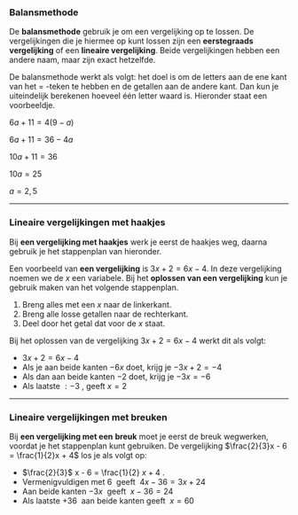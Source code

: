 ### Balansmethode

De **balansmethode** gebruik je om een vergelijking op te lossen. De vergelijkingen die je hiermee op kunt lossen zijn een **eerstegraads vergelijking** of een **lineaire vergelijking**. Beide vergelijkingen hebben een andere naam, maar zijn exact hetzelfde.

  

De balansmethode werkt als volgt: het doel is om de letters aan de ene kant van het $=$ -teken te hebben en de getallen aan de andere kant. Dan kun je uiteindelijk berekenen hoeveel één letter waard is. Hieronder staat een voorbeeldje.

  

$6a + 11 = 4(9-a)$

$6a + 11 = 36 -4a$

$10a + 11 =36$

$10a = 25$

$a = 2,5$

---

### Lineaire vergelijkingen met haakjes

Bij **een vergelijking met haakjes** werk je eerst de haakjes weg, daarna gebruik je het stappenplan van hieronder.

  

Een voorbeeld van **een vergelijking** is $3x+2=6x-4.$ In deze vergelijking noemen we de $x$ een variabele. Bij het **oplossen van een vergelijking** kun je gebruik maken van het volgende stappenplan.

1. Breng alles met een $x$ naar de linkerkant.
2. Breng alle losse getallen naar de rechterkant.
3. Deel door het getal dat voor de $x$ staat.

Bij het oplossen van de vergelijking $3x + 2 = 6x - 4$ werkt dit als volgt:

- $3x + 2 = 6x - 4$
- Als je aan beide kanten $-6x$  doet, krijg je $-3x + 2 = -4$
- Als dan aan beide kanten $-2$  doet, krijg je $-3x = -6$
- Als laatste $:-3$  , geeft $x = 2$

---

### Lineaire vergelijkingen met breuken

Bij **een vergelijking met een** **breuk** moet je eerst de breuk wegwerken, voordat je het stappenplan kunt gebruiken. De vergelijking $\frac{2}{3}x - 6 = \frac{1}{2}x + 4$ los je als volgt op:

- $\frac{2}{3}$ x - 6 = \\frac{1}{2} $x + 4$ .
- Vermenigvuldigen met $6$  geeft  $4x - 36 = 3x + 24$
- Aan beide kanten $-3x$  geeft  $x - 36 = 24$
- Als laatste $+36$  aan beide kanten geeft  $x=60$